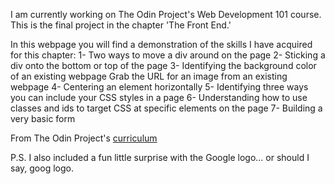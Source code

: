 I am currently working on The Odin Project's Web Development 101 course. This is the final project in the chapter 'The Front End.'

In this webpage you will find a demonstration of the skills I have acquired for this chapter:
1- Two ways to move a div around on the page
2- Sticking a div onto the bottom or top of the page
3- Identifying the background color of an existing webpage
Grab the URL for an image from an existing webpage
4- Centering an element horizontally
5- Identifying three ways you can include your CSS styles in a page
6- Understanding how to use classes and ids to target CSS at specific elements on the page
7- Building a very basic form

From The Odin Project's [curriculum](http://www.theodinproject.com/web-development-101/html-css)

P.S. I also included a fun little surprise with the Google logo... or should I say, goog logo.
